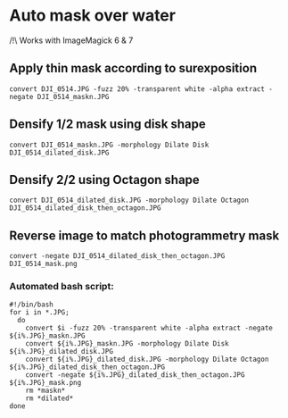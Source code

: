# Auto mask over water

/!\ Works with ImageMagick 6 & 7

## Apply thin mask according to surexposition
```
convert DJI_0514.JPG -fuzz 20% -transparent white -alpha extract -negate DJI_0514_maskn.JPG 
```

## Densify 1/2 mask using disk shape
```
convert DJI_0514_maskn.JPG -morphology Dilate Disk DJI_0514_dilated_disk.JPG
```

## Densify 2/2 using Octagon shape
```
convert DJI_0514_dilated_disk.JPG -morphology Dilate Octagon DJI_0514_dilated_disk_then_octagon.JPG
```

## Reverse image to match photogrammetry mask
```
convert -negate DJI_0514_dilated_disk_then_octagon.JPG DJI_0514_mask.png
```
### Automated bash script:
```
#!/bin/bash
for i in *.JPG;
  do
    convert $i -fuzz 20% -transparent white -alpha extract -negate ${i%.JPG}_maskn.JPG
    convert ${i%.JPG}_maskn.JPG -morphology Dilate Disk ${i%.JPG}_dilated_disk.JPG
    convert ${i%.JPG}_dilated_disk.JPG -morphology Dilate Octagon ${i%.JPG}_dilated_disk_then_octagon.JPG
    convert -negate ${i%.JPG}_dilated_disk_then_octagon.JPG ${i%.JPG}_mask.png
    rm *maskn*
    rm *dilated*
done
```
